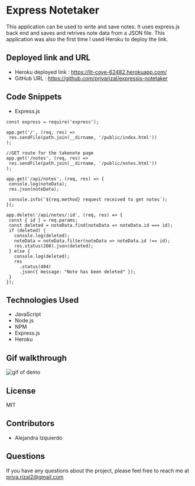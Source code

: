 # Express Notetaker 

This application can be used to write and save notes. It uses express.js back end and saves and retrives note data from a JSON file. This application was also the first time I used Heroku to deploy the link. 


## Deployed link and URL 
- Heroku deployed link : https://lit-cove-62482.herokuapp.com/
- GitHub URL : https://github.com/priyarizal/expressjs-notetaker


## Code Snippets
 - Express.js

 ```
 const express = require('express');

 app.get('/', (req, res) =>
  res.sendFile(path.join(__dirname, '/public/index.html'))
);

//GET route for the takenote page
app.get('/notes', (req, res) =>
  res.sendFile(path.join(__dirname, '/public/notes.html'))
);

app.get('/api/notes', (req, res) => {
  console.log(noteData);
  res.json(noteData);

  console.info(`${req.method} request received to get notes`);
});

 ```

 ```
 app.delete('/api/notes/:id', (req, res) => {
  const { id } = req.params;
  const deleted = noteData.find(noteData => noteData.id === id);
  if (deleted) {
    console.log(deleted);
    noteData = noteData.filter(noteData => noteData.id !== id);
    res.status(200).json(deleted);
  } else {
    console.log(deleted);
    res
      .status(404)
      .json({ message: "Note has been deleted" });
  }
});
```

## Technologies Used
- JavaScript
- Node.js
- NPM
- Express.js
- Heroku


## Gif walkthrough
![gif of demo](./public/assets/images/notes.gif)

## License
MIT

## Contributors
- Alejandra Izquierdo


## Questions
If you have any questions about the project, please feel free to reach me at priya.rizal2@gmail.com